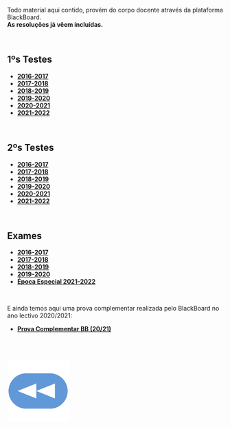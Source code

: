 Todo material aqui contido, provém do corpo docente através da plataforma BlackBoard.
<br> **As resoluções já vêem incluídas.**

<br>

## 1ºs Testes
* [**2016-2017**](teste1_1617.pdf)
* [**2017-2018**](teste1_1718.pdf)
* [**2018-2019**](teste1_1819.pdf)
* [**2019-2020**](teste1_1920.pdf)
* [**2020-2021**](teste1_2021.pdf)
* [**2021-2022**](teste1_2122.pdf)

<br>

## 2ºs Testes
* [**2016-2017**](teste2_1617.pdf)
* [**2017-2018**](teste2_1718.pdf)
* [**2018-2019**](teste2_1819.pdf)
* [**2019-2020**](teste2_1920.pdf)
* [**2020-2021**](teste2_2021.pdf)
* [**2021-2022**](teste2_2122.pdf)

<br>

## Exames
* [**2016-2017**](exame_1617.pdf)
* [**2017-2018**](exame_1718.pdf)
* [**2018-2019**](exame_1819.pdf)
* [**2019-2020**](exame_1920.pdf)
* [**Época Especial 2021-2022**](exameEE_2122.pdf)

<br>

E ainda temos aqui uma prova complementar realizada pelo BlackBoard no ano lectivo 2020/2021:
* [**Prova Complementar BB (20/21)**](AN_provaComplementar_2021.PNG)

<br><br>

[![retroceder](https://raw.githubusercontent.com/David81820/Recursos-LCC/main/Rewind.png)](https://david81820.github.io/Recursos-LCC/2ano/1sem/AN)
